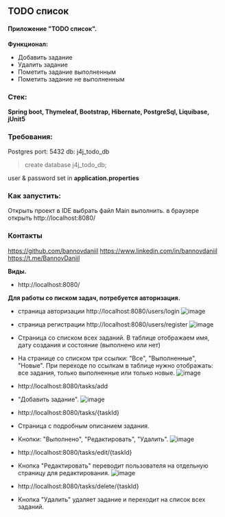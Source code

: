 ## TODO список

#### Приложение "TODO список".

**Функционал:**

- Добавить задание
- Удалить задание
- Пометить задание выполненным
- Пометить задание не выполненным

### Стек:
**Spring boot, Thymeleaf, Bootstrap, Hibernate, PostgreSql, Liquibase, jUnit5**

### Требования:
Postgres
port: 5432
db: j4j_todo_db
> create database j4j_todo_db;

user & password set in **application.properties**

### Как запустить:
Открыть проект в IDE выбрать файл Main выполнить.
в браузере открыть
http://localhost:8080/

### Контакты

https://github.com/bannovdaniil
https://www.linkedin.com/in/bannovdaniil
https://t.me/BannovDaniil

**Виды.**
- http://localhost:8080/

**Для работы со писком задач, потребуется авторизация.**
- страница авторизации http://localhost:8080/users/login
![image](https://github.com/bannovdaniil/job4j_todo/assets/96119195/d4353dc8-fd36-4c39-a80e-9e1b51b8ab33)

- страница регистрации http://localhost:8080/users/register
![image](https://github.com/bannovdaniil/job4j_todo/assets/96119195/7dc24b2a-effc-4a54-8a57-b19202e9e61c)

- Страница со списком всех заданий. В таблице отображаем имя, дату создания и состояние (выполнено или нет)
- На странице со списком три ссылки: "Все", "Выполненные", "Новые". При переходе по ссылкам в таблице нужно отображать: все задания, только выполненные или только новые.
![image](https://github.com/bannovdaniil/job4j_todo/assets/96119195/e8f659a3-7389-4f6f-a687-6778243de6ee)

- http://localhost:8080/tasks/add
- "Добавить задание".
![image](https://github.com/bannovdaniil/job4j_todo/assets/96119195/df2f1dbd-86a6-48a9-bb9b-d78790d620e9)
  
- http://localhost:8080/tasks/{taskId}
- Страница с подробным описанием задания.
- Кнопки: "Выполнено", "Редактировать", "Удалить".
![image](https://github.com/bannovdaniil/job4j_todo/assets/96119195/ac9d79ab-5945-4713-80de-0ea8393fce13)

- http://localhost:8080/tasks/edit/{taskId}
- Кнопка "Редактировать" переводит пользователя на отдельную страницу для редактирования.
![image](https://github.com/bannovdaniil/job4j_todo/assets/96119195/a2ff974c-76d1-45d5-9ba0-0a0849d979ec)

- http://localhost:8080/tasks/delete/{taskId}
- Кнопка "Удалить" удаляет задание и переходит на список всех заданий. 
